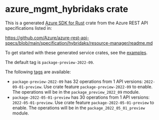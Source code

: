 # azure_mgmt_hybridaks crate

This is a generated [Azure SDK for Rust](https://github.com/Azure/azure-sdk-for-rust) crate from the Azure REST API specifications listed in:

https://github.com/Azure/azure-rest-api-specs/blob/main/specification/hybridaks/resource-manager/readme.md

To get started with these generated service crates, see the [examples](https://github.com/Azure/azure-sdk-for-rust/blob/main/services/README.md#examples).

The default tag is `package-preview-2022-09`.

The following [tags](https://github.com/Azure/azure-sdk-for-rust/blob/main/services/tags.md) are available:

- `package-preview-2022-09` has 32 operations from 1 API versions: `2022-09-01-preview`. Use crate feature `package-preview-2022-09` to enable. The operations will be in the `package_preview_2022_09` module.
- `package-2022-05-01-preview` has 30 operations from 1 API versions: `2022-05-01-preview`. Use crate feature `package-2022-05-01-preview` to enable. The operations will be in the `package_2022_05_01_preview` module.